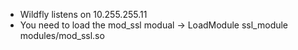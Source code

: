 - Wildfly listens on 10.255.255.11
- You need to load the mod_ssl modual -> LoadModule ssl_module modules/mod_ssl.so
